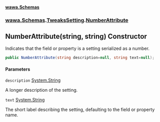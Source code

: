 #### [wawa.Schemas](index.md 'index')
### [wawa.Schemas](wawa.Schemas.md 'wawa.Schemas').[TweaksSetting](TweaksSetting.md 'wawa.Schemas.TweaksSetting').[NumberAttribute](TweaksSetting.NumberAttribute.md 'wawa.Schemas.TweaksSetting.NumberAttribute')

## NumberAttribute(string, string) Constructor

Indicates that the field or property is a setting serialized as a number.

```csharp
public NumberAttribute(string description=null, string text=null);
```
#### Parameters

<a name='wawa.Schemas.TweaksSetting.NumberAttribute.NumberAttribute(string,string).description'></a>

`description` [System.String](https://docs.microsoft.com/en-us/dotnet/api/System.String 'System.String')

A longer description of the setting.

<a name='wawa.Schemas.TweaksSetting.NumberAttribute.NumberAttribute(string,string).text'></a>

`text` [System.String](https://docs.microsoft.com/en-us/dotnet/api/System.String 'System.String')

The short label describing the setting, defaulting to the field or property name.